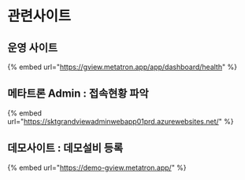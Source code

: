# 관련사이트

## 운영 사이트&#x20;

{% embed url="https://gview.metatron.app/app/dashboard/health" %}

## 메타트론 Admin : 접속현황 파악&#x20;

{% embed url="https://sktgrandviewadminwebapp01prd.azurewebsites.net/" %}

## 데모사이트 : 데모설비 등록&#x20;

{% embed url="https://demo-gview.metatron.app/" %}

